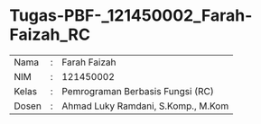 # Tugas-PBF-_121450002_Farah-Faizah_RC

<table>
  <tr>
    <td>Nama</td>
    <td>:</td>
    <td>Farah Faizah</td>
  </tr>
  <tr>
    <td>NIM</td>
    <td>:</td>
    <td>121450002</td>
  </tr>
  <tr>
    <td>Kelas</td>
    <td>:</td>
    <td>Pemrograman Berbasis Fungsi (RC)</td>
  </tr>
  <tr>
    <td>Dosen</td>
    <td>:</td>
    <td>Ahmad Luky Ramdani, S.Komp., M.Kom</td>
  </tr>
</table>
